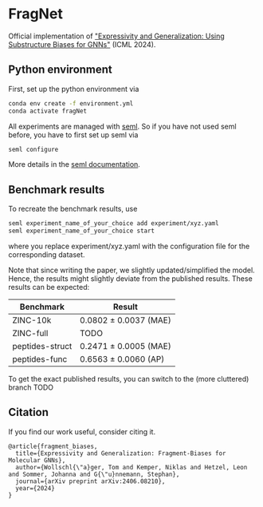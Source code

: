 # FragNet

Official implementation of ["Expressivity and Generalization: Using Substructure Biases for GNNs"](https://arxiv.org/pdf/2406.08210v1) (ICML 2024).



## Python environment
First, set up the python environment via

```bash
conda env create -f environment.yml
conda activate fragNet
```
All experiments are managed with [seml](https://github.com/TUM-DAML/seml). So if you have not used seml before, you have to first set up seml via 
```bash
seml configure
```
More details in the [seml documentation](https://github.com/TUM-DAML/seml?tab=readme-ov-file#get-started).


## Benchmark results

To recreate the benchmark results, use

```bash
seml experiment_name_of_your_choice add experiment/xyz.yaml
seml experiment_name_of_your_choice start
```
where you replace experiment/xyz.yaml with the configuration file for the corresponding dataset.

Note that since writing the paper, we slightly updated/simplified the model. Hence, the results might slightly deviate from the published results. These results can be expected:

| Benchmark | Result |
|---- | ---|
|ZINC-10k | 0.0802 ± 0.0037 (MAE) |
|ZINC-full | TODO |
|peptides-struct| 0.2471 ± 0.0005   (MAE)|
|peptides-func| 0.6563 ± 0.0060 (AP)|

To get the exact published results, you can switch to the (more cluttered) branch TODO


## Citation
If you find our work useful, consider citing it.
```
@article{fragment_biases,
  title={Expressivity and Generalization: Fragment-Biases for Molecular GNNs},
  author={Wollschl{\"a}ger, Tom and Kemper, Niklas and Hetzel, Leon and Sommer, Johanna and G{\"u}nnemann, Stephan},
  journal={arXiv preprint arXiv:2406.08210},
  year={2024}
}
```
